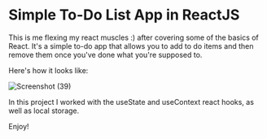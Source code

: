 # Simple To-Do List App in ReactJS

This is me flexing my react muscles :) after covering some of the basics of React. It's a simple to-do app that allows you to add to do items and then remove them once you've done what you're supposed to.

Here's how it looks like:

![Screenshot (39)](https://user-images.githubusercontent.com/30352484/125142951-f456fd00-e110-11eb-9ec3-1b1670f80b3a.png)

In this project I worked with the useState and useContext react hooks, as well as local storage.

Enjoy!
